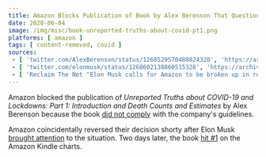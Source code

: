 ```yaml
---
title: Amazon Blocks Publication of Book by Alex Berenson That Questions the COVID Lockdowns
date: 2020-06-04
image: /img/misc/book-unreported-truths-about-covid-pt1.png
platforms: [ amazon ]
tags: [ content-removed, covid ]
sources:
 - [ 'twitter.com/AlexBerenson/status/1268529570480824320', 'https://archive.is/D50Ir' ]
 - [ 'twitter.com/elonmusk/status/1268602138860515328', 'https://archive.is/90pBi' ]
 - [ 'Reclaim The Net "Elon Musk calls for Amazon to be broken up in response to its censorship of dissenting coronavirus perspective" by Tom Parker (4 Jun 2020)', 'https://reclaimthenet.org/elon-musk-break-up-amazon/' ]
---
```


Amazon blocked the publication of _Unreported Truths about COVID-19 and
Lockdowns: Part 1: Introduction and Death Counts and Estimates_ by Alex
Berenson because the book [did not comply](notice.jpg) with the company's
guidelines.

Amazon coincidentally reversed their decision shorty after Elon Musk [brought
attention](http://archive.is/90pBi) to the situation. Two days later, the book
[hit #1](https://reclaimthenet.org/alex-berensons-lockdown-skeptic-book-rockets-top-of-kindle-charts/)
on the Amazon Kindle charts.
